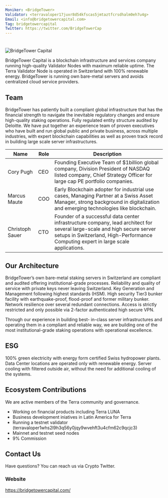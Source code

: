 ```yaml
---
Moniker: <BridgeTower>
Validator: <terravaloper17juxr8d54kfscas5jmtaztfcrsdhalm0eh7u4g>
Email: <info@bridgetowercapital.com>
Tag: bridgetowercapital
Twitter: https://twitter.com/BridgeTowerCap
---
```



# 
![BridgeTower Capital](https://user-images.githubusercontent.com/88167183/127684229-afac1a92-576f-4e34-9419-210190107335.png)
  
BridgeTower Capital is a blockchain infrastructure and services company running high-quality Validator Nodes with maximum reliable uptime. 
The Terra Validator Node is operated in Switzerland with 100% renewable energy. BridgeTower is running own bare-metal servers and avoids centralized cloud service providers.


## Team

BridgeTower has patiently built a compliant global infrastructure that has the financial strength to navigate the inevitable regulatory changes and ensure high-quality staking operations. Fully regulated entity structure audited by Deloitte. We have put together an experience team of proven executives who have built and run global public and private business, across multiple industries, with expert blockchain capabilities as well as proven track record in building large scale server infrastructures.

| Name            | Role    | Description                  |
| --------------- | ------- | ---------------------------- |
| Cory Pugh | CEO | Founding Executive Team of $1billion global company, Division President of NASDAQ listed company, Chief Strategy Officer for large cap PE portfolio companies.  |
| Marcus Maute | COO | Early Blockchain adopter for industrial use cases, Managing Partner at a Swiss Asset Manager, strong background in digitalization and emerging technologies like blockchain. |
| Christoph Sauer | CTO | Founder of a successful data center infrastructure company, lead architect for several large-scale and high secure server setups in Switzerland, High-Performance Computing expert in large scale applications. |


## Our Architecture

BridgeTower’s own bare-metal staking servers in Switzerland are compliant and audited offering institutional-grade processes. Reliability and quality of service with private keys never leaving Switzerland. Key Generation and Management following highest standards (HSM). High security Tier3 bunker facility
with earthquake-proof, flood-proof and former military bunker. Network resilience over several redundant connections.
Access is strictly restricted and only possible via 2-factor authenticated high secure VPN.

Through our experience in building best- in-class server infrastructures and operating them in a compliant and reliable way, we are building one of the most institutional-grade staking operations with operational excellence.

## ESG
100% green electricity with energy form certified Swiss hydropower plants. Data Center locations are operated only with renewable energy. Server cooling with filtered outside air, without the need for additional cooling of the systems.

## Ecosystem Contributions

We are active members of the Terra community and governance.

- Working on financial products including Terra LUNA
- Business development iniatives in Latin America for Terra
- Running a testnet validator (terravaloper1whs2l9h3q56y0jqy9wvehft3u4cfm62c9qcjc3)
- Mainnet and testnet seed nodes
- 9% Commission

## Contact Us

Have questions? You can reach us via Crypto Twitter.


### Website

https://bridgetowercapital.com/

